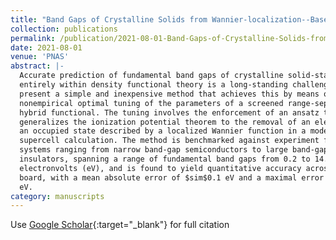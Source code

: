 ```yaml
---
title: "Band Gaps of Crystalline Solids from Wannier-localization--Based Optimal Tuning of a Screened Range-Separated Hybrid Functional"
collection: publications
permalink: /publication/2021-08-01-Band-Gaps-of-Crystalline-Solids-from-Wannier-localization-Based-Optimal-Tuning-of-a-Screened-Range-Separated-Hybrid-Functional
date: 2021-08-01
venue: 'PNAS'
abstract: |-
  Accurate prediction of fundamental band gaps of crystalline solid-state systems
  entirely within density functional theory is a long-standing challenge. Here, we
  present a simple and inexpensive method that achieves this by means of
  nonempirical optimal tuning of the parameters of a screened range-separated
  hybrid functional. The tuning involves the enforcement of an ansatz that
  generalizes the ionization potential theorem to the removal of an electron from
  an occupied state described by a localized Wannier function in a modestly sized
  supercell calculation. The method is benchmarked against experiment for a set of
  systems ranging from narrow band-gap semiconductors to large band-gap
  insulators, spanning a range of fundamental band gaps from 0.2 to 14.2
  electronvolts (eV), and is found to yield quantitative accuracy across the
  board, with a mean absolute error of $sim$0.1 eV and a maximal error of $sim$0.2
  eV.
category: manuscripts
---
```

Use [Google Scholar](https://scholar.google.com/scholar?q=Band+Gaps+of+Crystalline+Solids+from+Wannier+localization++Based+Optimal+Tuning+of+a+Screened+Range+Separated+Hybrid+Functional){:target="_blank"} for full citation